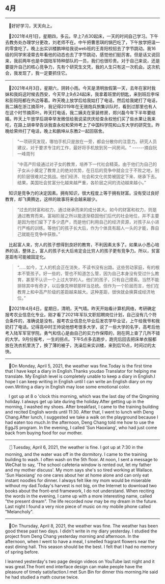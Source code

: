 ## 4月

---

&nbsp;&nbsp;&nbsp;🍣好好学习，天天向上。

&nbsp;&nbsp;&nbsp;👚2021年4月1日，星期四，多云。早上7点30起床，一天的时间自己学习。下午去教务处办理学分更改，刘老师不在。中午把曹思琪的锅巴吃了，下午放学把温一的零食吃了。晚上出实训楼鹏坤给我说web班的王青阳校招去了字节跳动。我16级的同学宋凌霄去年看他的动态也去了字节跳动，感觉他们挺厉害。但是话又说回来，我前两年也是中国陆军特种部队的一员，我们也很珍贵。对于自己来说，还是要提升自己的核心竞争力，先有个研究生文凭，我的人生只有这一次机会。这次机会，我发现了，我一定要抓住它。  

---

&nbsp;&nbsp;&nbsp;👕2021年4月3日，星期六，阴转小雨。今天是清明放假第一天，去年在家时我妹和我妈这时候去西安，今天早上9点24起床，我拿着班里的钥匙，来到班后李堔和彭阳阳都在外边等着。昨天晚上放学后给我姑打了电话，然后给我姥打了电话，我二姨在浙江摘茶叶，我记得2019年在无锡炮兵旅集训队时，看到过那里也有人在这个时节摘茶叶。昨天打电话，我二姨夫在家装修房，郑兴磊今年下半年要结婚。昨天上午放学后胡幸举发微信给我说梁庆庆给查永权他们买了些水果让我来吃，在路上胡幸举告诉我查永权和荣帅考上了中国科学院和山东大学的研究生。昨晚给荣帅打了电话，晚上和鹏坤从东教2一起回宿舍。

> "一项研究发现，哪怕手机只是放在一旁，都会分散你的注意力。研究人员建议，对于要求专注的工作，最好将手机放到另一间房间。"      ------摘自阮一峰周刊 

> “中高产阶级通过对子女的教育，培养下一代社会精英。由于他们为自己的子女从小奠定了教育上的绝对优势，在日后的竞争中就会立于不败之地，别的阶层很难对之挑战。他们经济、社会和文化优势被固定下来、继承下去。结果，美国社会贫富分化越来越严重，各阶层之间的流动越来越小。”

&nbsp;&nbsp;&nbsp;知识是竞争力的决定因素。拥有知识，很大程度上等于拥有财富。没有受过良好教育，却飞黄腾达，这样的故事将来会越来越少。

> “过去的财富和权力，通过继承而来的成分甚大。如今的财富和权力，则是通过教育而来。富裕阶层之所以能逐渐稳固他们后代的社会地位，并不主要是因为他们留下了多少遗产，而是他们利用自己的经济资源，对孩子从小进行严格的训练。等他们的孩子长大后，作为个体具有超人一头的才能，靠自己就能在竞争中获胜。”

&nbsp;&nbsp;&nbsp;比起富人来，穷人的孩子想得到良好的教育，不利因素太多了。如果从小悉心培养的话，整体上，富人的孩子长大后肯定会比穷人的孩子更有竞争力。所以，贫富差距有可能被固定化。

> “……如今，工人的机会正在消失，不读书没有出路。这些劳动家庭，有的根本不管孩子。好一些的，管也不知道怎么管，因为自己本身没有受过什么教育，甚至不认识一个上过大学的人。他们的孩子，只有自己摸索。当然不能排除其中有奇才，以后像克林顿那样当总统。但作为一个阶层而言，他们在教育上和中高产阶级的差距越来越大。这种差距，很快就会换算成经济地位。”  

&nbsp;&nbsp;&nbsp;👘2021年4月4日，星期日，清明，天气晴。昨天开始看计算机网络，考研确定报考农业信息化专业。刚才看了2021年军队文职招聘岗位计划，自己没有几个符合条件的，准确说是没有。报考农业信息化毕业后发农学毕业证，上午给我爷和我奶打了电话。记得高中时王帅说他想考很多大学，说了一些大学的名字，高考后他考入陆军军官学院。勇气和信心是由自己的实力作保障的，刚在网上查了几所不错的大学。9月份报考，一生的拐点。下午5点多去跑步，跑完后回去把床单衣服都放在洗衣机里洗了，换了薄的被子，洗澡后来实训楼，来到后10点，时间过的太快。   

---

&nbsp;&nbsp;&nbsp;👙On Monday, April 5, 2021, the weather was fine.Today is the first time that I have kept a diary in English.Thanks youdao Translator for helping me translate. My English level is completely unable to keep a diary in English.I hope I can keep writing in English until I can write an English diary on my own.Writing a diary in English may lose some emotional color.

&nbsp;&nbsp;&nbsp;I got up at 8 o 'clock this morning, which was the last day of the Qingming holiday. I always get up late during the holiday.After getting up in the morning, I washed my shoes. After breakfast, I came to the training building and recited English words until 11:30. After that, I went to lunch with Deng Chang.After lunch, I suggested we take a walk on the playground because I had eaten too much.In the afternoon, Deng Chang told me how to use the EggJS program. In the evening, I called 'Sun Haoxiang', who had just come back from buying food for our mother.   

---

&nbsp;&nbsp;&nbsp;🩱Tuesday, April 6, 2021, the weather is fine. I got up at 7:30 in the morning, and the water was off in the dormitory. I came to the training building to wash. I often wash on the 5th floor. At noon, I sent a message to WeChat to say, 'The school cafeteria window is rented out, let my father and my mother discuss'. My mom says she's so tired working at Wallace. 'Sun Haoxiang' no one cares about her at home alone and can only eat instant noodles for dinner. I always felt like my mom would be miserable without my dad.Today's harvest is not big, on the Internet to download two books about the front-end framework, I do not understand. When reciting the words in the evening, I came up with a more interesting name, called "the present dream". The life recorded now may be my dream in the future. Last night I found a very nice piece of music on my mobile phone called "Melancholy".  

---

&nbsp;&nbsp;&nbsp;🚚On Thursday, April 8, 2021, the weather was fine. The weather has been good these past two days. I didn't write in my diary yesterday. I studied the project from Deng Chang yesterday morning and afternoon. In the afternoon, when I went to have a meal, I smelled fragrant flowers near the east dining hall. This season should be the best. I felt that I had no memory of spring before.

  I learned yesterday's two page design videos on YouTube last night and it was great.The front end interface design can make people have the pleasure of timely satisfaction.I met Sun Bin for dinner this morning.He said he had studied a math course twice.